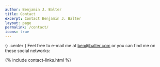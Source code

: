 ```yaml
---
author: Benjamin J. Balter
title: Contact
excerpt: Contact Benjamin J. Balter
layout: page
permalink: /contact/
icons: true
---
```


{: .center }
Feel free to e-mail me at <ben@balter.com> or you can find me on these social networks:

{% include contact-links.html %}
